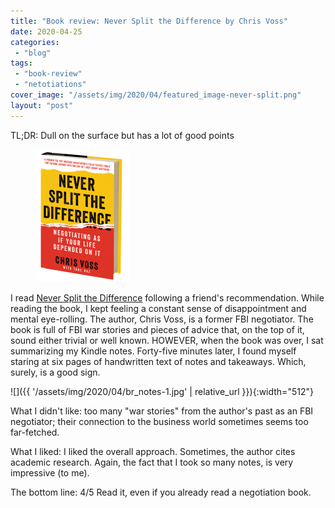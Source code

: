 ```yaml
---
title: "Book review: Never Split the Difference by Chris Voss"
date: 2020-04-25
categories: 
 - "blog"
tags: 
 - "book-review"
 - "netotiations"
cover_image: "/assets/img/2020/04/featured_image-never-split.png"
layout: "post"
---
```


TL;DR: Dull on the surface but has a lot of good points

<div class="wp-block-image"><figure class="alignright size-large is-resized"><a href="https://info.blackswanltd.com/never-split-the-difference"><img src="/assets/img/2020/04/br_never_split.png" alt="Never_Split_3D_Jacket_copy.png" class="wp-image-3194" width="150" height="212"></a></figure></div>

I read [Never Split the Difference](https://info.blackswanltd.com/never-split-the-difference) following a friend's recommendation. While reading the book, I kept feeling a constant sense of disappointment and mental eye-rolling. The author, Chris Voss, is a former FBI negotiator. The book is full of FBI war stories and pieces of advice that, on the top of it, sound either trivial or well known. HOWEVER, when the book was over, I sat summarizing my Kindle notes. Forty-five minutes later, I found myself staring at six pages of handwritten text of notes and takeaways. Which, surely, is a good sign.

![]({{ '/assets/img/2020/04/br_notes-1.jpg' | relative_url }}){:width="512"}

What I didn't like: too many "war stories" from the author's past as an FBI negotiator; their connection to the business world sometimes seems too far-fetched.

What I liked: I liked the overall approach. Sometimes, the author cites academic research. Again, the fact that I took so many notes, is very impressive (to me).

The bottom line: 4/5 Read it, even if you already read a negotiation book.
